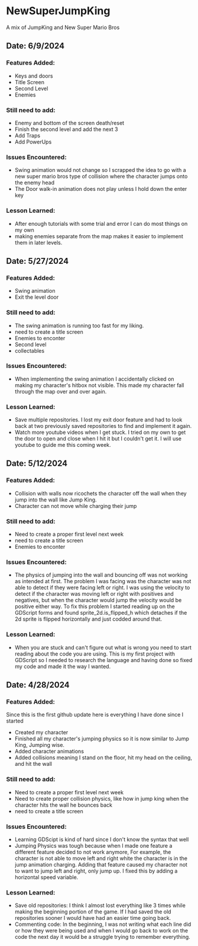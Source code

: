 # NewSuperJumpKing
 A mix of JumpKing and New Super Mario Bros

## Date: 6/9/2024
### Features Added:
- Keys and doors
- Title Screen
- Second Level
- Enemies
### Still need to add:
- Enemy and bottom of the screen death/reset
- Finish the second level and add the next 3
- Add Traps
- Add PowerUps
### Issues Encountered:
- Swing animation would not change so I scrapped the idea to go with a new super mario bros type of collision where the character jumps onto the enemy head
- The Door walk-in animation does not play unless I hold down the enter key
### Lesson Learned:
- After enough tutorials with some trial and error I can do most things on my own
- making enemies separate from the map makes it easier to implement them in later levels. 



 
## Date: 5/27/2024
### Features Added:
- Swing animation
- Exit the level door
### Still need to add:
- The swing animation is running too fast for my liking.
- need to create a title screen
- Enemies to enconter
- Second level
- collectables
### Issues Encountered:
- When implementing the swing animation I accidentally clicked on making my character's hitbox not visible. This made my character fall through the map over and over again. 
### Lesson Learned:
- Save multiple repositories. I lost my exit door feature and had to look back at two previously saved repositories to find and implement it again.
- Watch more youtube videos when I get stuck. I tried on my own to get the door to open and close when I hit it but I couldn't get it. I will use youtube to guide me this coming week. 


## Date: 5/12/2024
### Features Added:
- Collision with walls now ricochets the character off the wall when they jump into the wall like Jump King.
- Character can not move while charging their jump
### Still need to add:
- Need to create a proper first level next week
- need to create a title screen
- Enemies to enconter
### Issues Encountered:
- The physics of jumping into the wall and bouncing off was not working as intended at first. The problem I was facing was the character was not able to detect if they were facing left or right. I was using the velocity to detect if the character was moving left or right with positives and negatives, but when the character would jump the velocity would be positive either way. To fix this problem I started reading up on the GDScript forms and found sprite_2d.is_flipped_h which detaches if the 2d sprite is flipped horizontally and just codded around that.  
### Lesson Learned:
- When you are stuck and can't figure out what is wrong you need to start reading about the code you are using. This is my first project with GDScript so I needed to research the language and having done so fixed my code and made it the way I wanted.  

## Date: 4/28/2024
### Features Added:
Since this is the first github update here is everything I have done since I started
- Created my character
- Finished all my character's jumping physics so it is now similar to Jump King, Jumping wise.
- Added character animations
- Added collisions meaning I stand on the floor, hit my head on the ceiling, and hit the wall
### Still need to add:
- Need to create a proper first level next week
- Need to create proper collision physics, like how in jump king when the character hits the wall he bounces back
- need to create a title screen
### Issues Encountered:
- Learning GDScipt is kind of hard since I don't know the syntax that well
- Jumping Physics was tough because when I made one feature a different feature decided to not work anymore, For example, the character is not able to move left and right white the character is in the jump animation charging. Adding that feature caused my character not to want to jump left and right, only jump up. I fixed this by adding a horizontal speed variable.
### Lesson Learned:
- Save old repositories: I think I almost lost everything like 3 times while making the beginning portion of the game. If I had saved the old repositories sooner I would have had an easier time going back.
- Commenting code: In the beginning, I was not writing what each line did or how they were being used and when I would go back to work on the code the next day it would be a struggle trying to remember everything. 
